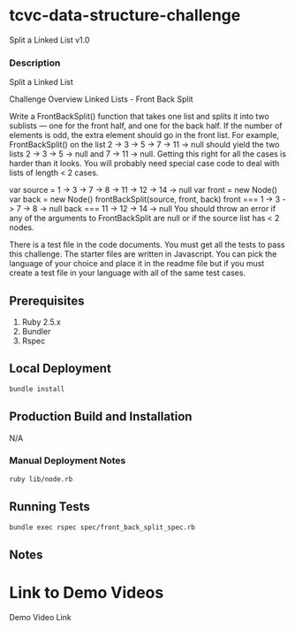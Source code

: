# tcvc-data-structure-challenge

Split a Linked List v1.0

### Description

Split a Linked List

Challenge Overview
Linked Lists - Front Back Split

Write a FrontBackSplit() function that takes one list and splits it into two sublists — one for the front half, and one for the back half. If the number of elements is odd, the extra element should go in the front list. For example, FrontBackSplit() on the list 2 -> 3 -> 5 -> 7 -> 11 -> null should yield the two lists 2 -> 3 -> 5 -> null and 7 -> 11 -> null. Getting this right for all the cases is harder than it looks. You will probably need special case code to deal with lists of length < 2 cases.

var source = 1 -> 3 -> 7 -> 8 -> 11 -> 12 -> 14 -> null
var front = new Node()
var back = new Node()
frontBackSplit(source, front, back)
front === 1 -> 3 -> 7 -> 8 -> null
back === 11 -> 12 -> 14 -> null
You should throw an error if any of the arguments to FrontBackSplit are null or if the source list has < 2 nodes.

There is a test file in the code documents. You must get all the tests to pass this challenge. The starter files are written in Javascript. You can pick the language of your choice and place it in the readme file but if you must create a test file in your language with all of the same test cases.

## Prerequisites

1. Ruby 2.5.x
2. Bundler
3. Rspec

## Local Deployment

```bash
bundle install
```

## Production Build and Installation

N/A

### Manual Deployment Notes

```bash
ruby lib/node.rb
```


## Running Tests

```bash
bundle exec rspec spec/front_back_split_spec.rb
```

## Notes

# Link to Demo Videos

Demo Video Link
